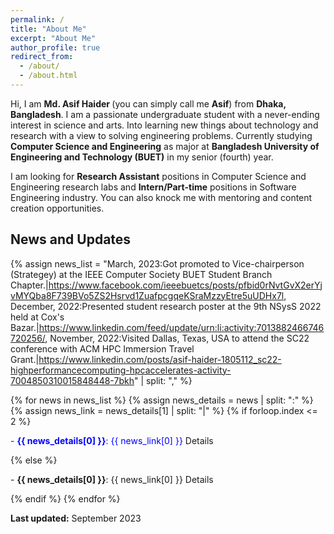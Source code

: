 ```yaml
---
permalink: /
title: "About Me"
excerpt: "About Me"
author_profile: true
redirect_from: 
  - /about/
  - /about.html
---
```


Hi, I am <b> Md. Asif Haider </b> (you can simply call me <b>Asif</b>) from <b>Dhaka, Bangladesh</b>. I am a passionate undergraduate student with a never-ending interest in science and arts. Into learning new things about technology and research with a view to solving engineering problems. Currently studying <b>Computer Science and Engineering</b> as major at <b>Bangladesh University of Engineering and Technology (BUET)</b> in my senior (fourth) year.

I am looking for <b>Research Assistant</b> positions in Computer Science and Engineering research labs and <b>Intern/Part-time</b> positions in Software Engineering industry. You can also knock me with mentoring and content creation opportunities.

<!-- ## News and Updates

{% assign latest_news_limit = 2 %}

{% for limit: latest_news_limit %}
  {% if forloop.index <= latest_news_limit %}
    <p style="color: blue;">
  {% else %}
    <p>
  {% endif %}
    - **{{ item.date }}**: {{ item.news }} <a style="text-decoration: none" href="{{ item.link }}">Details</a>
    </p>
{% endfor %}

- **March, 2023**: Got promoted to Vice-chairperson (Strategey) at the IEEE Computer Society BUET Student Branch Chapter. <a style="text-decoration: none" href="https://www.facebook.com/ieeebuetcs/posts/pfbid0rNvtGvX2erYjvMYQba8F739BVo5ZS2Hsrvd1ZuafpcgqeKSraMzzyEtre5uUDHx7l">Details</a>
- **December, 2022**: Presented student research poster at the <a style="text-decoration: none" href="https://cse.buet.ac.bd/nsyss2022/"> 9th NSysS 2022</a> held at Cox's Bazar. <a style="text-decoration: none" href="https://www.linkedin.com/feed/update/urn:li:activity:7013882466746720256/">Details</a>
- **November, 2022**: Visited Dallas, Texas, USA to attend the <a style="text-decoration: none" href="https://sc22.supercomputing.org/">SC22 conference</a> with ACM <a style="text-decoration: none" href="https://www.sighpc.org/for-our-community/hpc-immersion">HPC Immersion</a> Travel Grant. <a style="text-decoration: none" href="https://www.linkedin.com/posts/asif-haider-1805112_sc22-highperformancecomputing-hpcaccelerates-activity-7004850310015848448-7bkh?utm_source=share&utm_medium=member_desktop">Details</a> -->

## News and Updates

{% assign news_list = 
  "March, 2023:Got promoted to Vice-chairperson (Strategey) at the IEEE Computer Society BUET Student Branch Chapter.|https://www.facebook.com/ieeebuetcs/posts/pfbid0rNvtGvX2erYjvMYQba8F739BVo5ZS2Hsrvd1ZuafpcgqeKSraMzzyEtre5uUDHx7l,
   December, 2022:Presented student research poster at the 9th NSysS 2022 held at Cox's Bazar.|https://www.linkedin.com/feed/update/urn:li:activity:7013882466746720256/,
   November, 2022:Visited Dallas, Texas, USA to attend the SC22 conference with ACM HPC Immersion Travel Grant.|https://www.linkedin.com/posts/asif-haider-1805112_sc22-highperformancecomputing-hpcaccelerates-activity-7004850310015848448-7bkh"
   | split: "," %}

{% for news in news_list %}
  {% assign news_details = news | split: ":" %}
  {% assign news_link = news_details[1] | split: "|" %}
  {% if forloop.index <= 2 %}
    <p style="color: blue;">- **{{ news_details[0] }}**: {{ news_link[0] }} <a style="text-decoration: none" href="{{ news_link[1] }}">Details</a></p>
  {% else %}
    <p>- **{{ news_details[0] }}**: {{ news_link[0] }} <a style="text-decoration: none" href="{{ news_link[1] }}">Details</a></p>
  {% endif %}
{% endfor %}


**Last updated:** September 2023